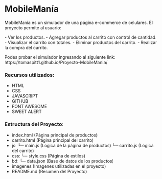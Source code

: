 # MobileManía

<p>
MobileManía es un simulador de una página e-commerce de celulares. El proyecto permite al usuario:
</p>
- Ver los productos.
- Agregar productos al carrito con control de cantidad.
- Visualizar el carrito con totales.
- Eliminar productos del carrito.
- Realizar la compra del carrito.
<p>
Podes probar el simulador ingresando al siguiente link:
https://tomaspitt1.github.io/Proyecto-MobileMania/
</p>

### Recursos utilizados:
- HTML
- CSS
- JAVASCRIPT
- GITHUB
- FONT AWESOME
- SWEET ALERT

### Estructura del Proyecto:
- index.html (Página principal de productos)
- carrito.html (Página principal del carrito)
- js:
  └─ main.js (Logica de la página de productos)
  └─ carrito.js (Logica del carrito)
- css:
  └─ style.css (Página de estilos)
- bd:
  └─ data.json (Base de datos de los productos)
- imagenes (Imagenes utilizadas en el proyecto)
- README.md (Resumen del Proyecto)
